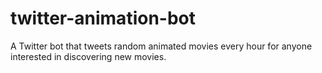 # twitter-animation-bot
A Twitter bot that tweets random animated movies every hour for anyone interested in discovering new movies.
